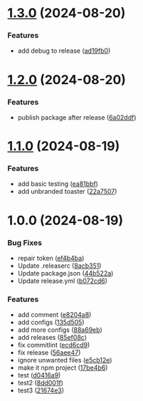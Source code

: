 # [1.3.0](https://github.com/cabezonidas/react-toast/compare/v1.2.0...v1.3.0) (2024-08-20)

### Features

- add debug to release ([ad19fb0](https://github.com/cabezonidas/react-toast/commit/ad19fb02b6c38d58234e0276e06cef961f32866d))

# [1.2.0](https://github.com/cabezonidas/react-toast/compare/v1.1.0...v1.2.0) (2024-08-20)

### Features

- publish package after release ([6a02ddf](https://github.com/cabezonidas/react-toast/commit/6a02ddfd534268031cdc44d24a95485f659c4b08))

# [1.1.0](https://github.com/cabezonidas/react-toast/compare/v1.0.0...v1.1.0) (2024-08-19)

### Features

- add basic testing ([ea81bbf](https://github.com/cabezonidas/react-toast/commit/ea81bbf583b65da4b3a2188dc31eb7f72eb7c548))
- add unbranded toaster ([22a7507](https://github.com/cabezonidas/react-toast/commit/22a750711bba5074f263602ae07ab74c4d29e67e))

# 1.0.0 (2024-08-19)

### Bug Fixes

- repair token ([ef4b4ba](https://github.com/cabezonidas/react-toast/commit/ef4b4badae1a726e34cfabe9a9b7da1ea7c5c254))
- Update .releaserc ([8acb351](https://github.com/cabezonidas/react-toast/commit/8acb35128580b863a86bdfba228e5007c9e7b533))
- Update package.json ([44b522a](https://github.com/cabezonidas/react-toast/commit/44b522adeb90b890856844389592c32d496c7cfb))
- Update release.yml ([b072cd6](https://github.com/cabezonidas/react-toast/commit/b072cd65d6199a373996b9f4714ff20215561a4e))

### Features

- add comment ([e8204a8](https://github.com/cabezonidas/react-toast/commit/e8204a839b66c38f32155736573bc3de49c03b27))
- add configs ([135d505](https://github.com/cabezonidas/react-toast/commit/135d50565bf9d4d00b0eb24cb8e02db209ab5ad4))
- add more configs ([88a69eb](https://github.com/cabezonidas/react-toast/commit/88a69ebb1acd8a78a82658069d885e905a651e1d))
- add releases ([85ef08c](https://github.com/cabezonidas/react-toast/commit/85ef08c43898c96fc27ca386cb19614dfe257b85))
- fix commitlint ([ecd6cd9](https://github.com/cabezonidas/react-toast/commit/ecd6cd930446003554a24b89bcc024764f5d7cc5))
- fix release ([56aee47](https://github.com/cabezonidas/react-toast/commit/56aee47788538aa9488f7fd09c4dd7e75cc58032))
- ignore unwanted files ([e5cb12e](https://github.com/cabezonidas/react-toast/commit/e5cb12eb0cd17fff74d17935e6c3b8067003ddfb))
- make it npm project ([17be4b6](https://github.com/cabezonidas/react-toast/commit/17be4b6733936e72d3c7ac3a49b6665ba4547eb4))
- test ([d0416a9](https://github.com/cabezonidas/react-toast/commit/d0416a90a323755605a5a3ec24cd2ad9dbb7f1b3))
- test2 ([8dd001f](https://github.com/cabezonidas/react-toast/commit/8dd001f05aad52adebb37c8b192e0d41cc09e1c8))
- test3 ([21674e3](https://github.com/cabezonidas/react-toast/commit/21674e3327a40c30dd8999ba37eff32ca61b96f8))
